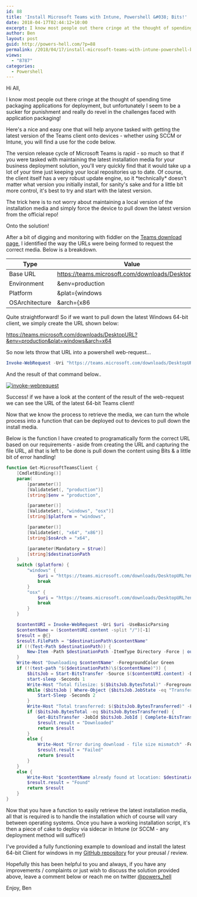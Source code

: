```yaml
---
id: 88
title: 'Install Microsoft Teams with Intune, Powershell &#038; Bits!'
date: 2018-04-17T02:44:12+10:00
excerpt: I know most people out there cringe at the thought of spending time packaging applications for deployment, but unfortunately I seem to be a sucker for punishment and really do revel in the challenges faced with application packaging!
author: Ben
layout: post
guid: http://powers-hell.com/?p=88
permalink: /2018/04/17/install-microsoft-teams-with-intune-powershell-bits/
views:
  - "8787"
categories:
  - Powershell
---
```

Hi All,

I know most people out there cringe at the thought of spending time packaging applications for deployment, but unfortunately I seem to be a sucker for punishment and really do revel in the challenges faced with application packaging!

Here's a nice and easy one that will help anyone tasked with getting the latest version of the Teams client onto devices - whether using SCCM or Intune, you will find a use for the code below.

The version release cycle of Microsoft Teams is rapid - so much so that if you were tasked with maintaining the latest installation media for your business deployment solution, you'll very quickly find that it would take up a lot of your time just keeping your local repositories up to date. Of course, the client itself has a very robust update engine, so it \*technically\* doesn't matter what version you initially install, for sanity's sake and for a little bit more control, it's best to try and start with the latest version.

The trick here is to not worry about maintaining a local version of the installation media and simply force the device to pull down the latest version from the official repo!

Onto the solution!

After a bit of digging and monitoring with fiddler on the <a href="https://teams.microsoft.com/downloads/" target="_blank" rel="noopener">Teams download page</a>, I identified the way the URLs were being formed to request the correct media. Below is a breakdown.

| **Type** | **Value** |
|   ---    |    ---    |
| Base URL | https://teams.microsoft.com/downloads/DesktopURL?|
| Environment | &env=production|
| Platform | &plat={windows|osx}|
| OSArchitecture | &arch={x86|x64}|

Quite straightforward! So if we want to pull down the latest Windows 64-bit client, we simply create the URL shown below:

https://teams.microsoft.com/downloads/DesktopURL?&env=production&plat=windows&arch=x64

So now lets throw that URL into a powershell web-request&#8230;

```PowerShell
Invoke-WebRequest -Uri "https://teams.microsoft.com/downloads/DesktopURL?&env=production&plat=windows&arch=x64" -UseBasicParsing
```

And the result of that command below..

[![invoke-webrequest](https://i1.wp.com/i.imgur.com/rgVnHO9.png?w=1170&#038;ssl=1)](https://i1.wp.com/i.imgur.com/rgVnHO9.png?w=1170&#038;ssl=1 "invoke-webrequest")

Success! if we have a look at the content of the result of the web-request we can see the URL of the latest 64-bit Teams client!

Now that we know the process to retrieve the media, we can turn the whole process into a function that can be deployed out to devices to pull down the install media.

Below is the function I have created to programatically form the correct URL based on our requirements - aside from creating the URL and capturing the file URL, all that is left to be done is pull down the content using Bits & a little bit of error handling!

```PowerShell
function Get-MicrosoftTeamsClient {
    [CmdletBinding()]
    param(
        [parameter()]
        [ValidateSet(, "production")]
        [string]$env = "production",

        [parameter()]
        [ValidateSet(, "windows", "osx")]
        [string]$platform = "windows",

        [parameter()]
        [ValidateSet(, "x64", "x86")]
        [string]$osArch = "x64",

        [parameter(Mandatory = $true)]
        [string]$destinationPath
    )
    switch ($platform) {
        "windows" {
            $uri = "https://teams.microsoft.com/downloads/DesktopURL?env=$($env)&plat=$($platform)&arch=$($osArch)"
            break
        }
        "osx" {
            $uri = "https://teams.microsoft.com/downloads/DesktopURL?env=$($env)&plat=$($platform)"
            break
        }
    }

    $contentURI = Invoke-WebRequest -Uri $uri -UseBasicParsing
    $contentName = ($contentURI.content -split "/")[-1]
    $result = @{}
    $result.FilePath = "$destinationPath\$contentName"
    if (!(Test-Path $destinationPath)) {
        New-Item -Path $destinationPath -ItemType Directory -Force | out-null
    }
    Write-Host "Downloading $contentName" -ForegroundColor Green
    if (!(test-path "$($destinationPath)\$($contentName)")) {
        $bitsJob = Start-BitsTransfer -Source $($contentURI.content) -Destination "$($destinationPath)\$($contentName)" -Asynchronous
        start-sleep -Seconds 1
        Write-Host "Total filesize: $($bitsJob.BytesTotal)" -ForegroundColor Yellow
        While ($bitsJob | Where-Object {$bitsJob.JobState -eq "Transferring"}) {
            Start-Sleep -Seconds 2
        }
        Write-Host "Total transferred: $($bitsJob.BytesTransferred)" -ForegroundColor Green
        if ($bitsJob.BytesTotal -eq $bitsJob.BytesTransferred) {
            Get-BitsTransfer -JobId $bitsJob.JobId | Complete-BitsTransfer
            $result.result = "Downloaded"
            return $result
        }
        else {
            Write-Host "Error during download - file size mismatch" -ForegroundColor Red
            $result.result = "Failed"
            return $result
        }
    }
    else {
        Write-Host "$contentName already found at location: $destinationPath" -ForegroundColor Yellow
        $result.result = "Found"
        return $result
    }
}
```

Now that you have a function to easily retrieve the latest installation media, all that is required is to handle the installation which of course will vary between operating systems.
Once you have a working installation script, it's then a piece of cake to deploy via sidecar in Intune (or SCCM - any deployment method will suffice!)

I've provided a fully functioning example to download and install the latest 64-bit Client for windows in my <a href="https://github.com/tabs-not-spaces/CodeDump/tree/master/Install-MicrosoftTeams" rel="noopener" target="_blank">GitHub repository</a> for your preusal / review.

Hopefully this has been helpful to you and always, if you have any improvements / complaints or just wish to discuss the solution provided above, leave a comment below or reach me on twitter <a href="https://twitter.com/powers_hell" rel="noopener" target="_blank">@powers_hell</a>

Enjoy,
Ben
